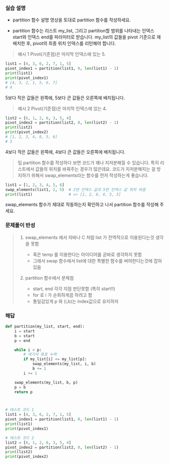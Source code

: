 ### 실습 설명
- partition 함수 설명 영상을 토대로 partition 함수를 작성하세요.

- partition 함수는 리스트 my_list, 그리고 partition할 범위를 나타내는 인덱스 start와 인덱스 end를 파라미터로 받습니다. my_list의 값들을 pivot 기준으로 재배치한 후, pivot의 최종 위치 인덱스를 리턴해야 합니다.

> 예시 1
Pivot(기준점)은 마지막 인덱스에 있는 5.

```python
list1 = [4, 3, 6, 2, 7, 1, 5]
pivot_index1 = partition(list1, 0, len(list1) - 1)
print(list1)
print(pivot_index1)
# [4, 3, 2, 1, 5, 6, 7]
# 4
```
5보다 작은 값들은 왼쪽에, 5보다 큰 값들은 오른쪽에 배치됩니다.

> 예시 2
Pivot(기준점)은 마지막 인덱스에 있는 4.
```python
list2 = [6, 1, 2, 6, 3, 5, 4]
pivot_index2 = partition(list2, 0, len(list2) - 1)
print(list2)
print(pivot_index2)
# [1, 2, 3, 4, 6, 5, 6]
# 3
```
4보다 작은 값들은 왼쪽에, 4보다 큰 값들은 오른쪽에 배치됩니다.

> 팁
partition 함수를 작성하다 보면 코드가 꽤나 지저분해질 수 있습니다. 특히 리스트에서 값들의 위치를 바꿔주는 경우가 많은데요. 코드가 지저분해지는 걸 방지하기 위해서 swap_elements라는 함수를 먼저 작성하는게 좋습니다.

```python
list1 = [1, 2, 3, 4, 5, 6]
swap_elements(list1, 2, 5)  # 2번 인덱스 값과 5번 인덱스 값 위치 바꿈
print(list1)                # => [1, 2, 6, 4, 5, 3]
```
swap_elements 함수가 제대로 작동하는지 확인하고 나서 partition 함수를 작성해 주세요.

### 문제풀이 반성
> 1. swap_elements 에서 자바나 C 처럼 list 가 전역적으로 이용된다는것 생각을 못함
>    - 혹은 temp 를 이용한다는 아이디어를 곧바로 생각하지 못함 
>    - 그래서 swap 함수에서 list에 대한 특별한 함수를 써야한다는것에 잡혀있음
> 
> 2. partition 함수에서 문제점
>    - start, end 각각 지점 판단못함 (특히 start!!)
>    - for 로 i 가 순회하게끔 하려고 함
>    - 통일감있게 p 와 (i,b)는 index값으로 유지하자

### 해답
```python
def partition(my_list, start, end):
    i = start
    b = start
    p = end

    while i < p:
        # 여기서 등호 누락
        if my_list[i] <= my_list[p]:
            swap_elements(my_list, i, b)
            b += 1
        i += 1

    swap_elements(my_list, b, p)
    p = b
    return p



# 테스트 코드 1
list1 = [4, 3, 6, 2, 7, 1, 5]
pivot_index1 = partition(list1, 0, len(list1) - 1)
print(list1)
print(pivot_index1)

# 테스트 코드 2
list2 = [6, 1, 2, 6, 3, 5, 4]
pivot_index2 = partition(list2, 0, len(list2) - 1)
print(list2)
print(pivot_index2)
```